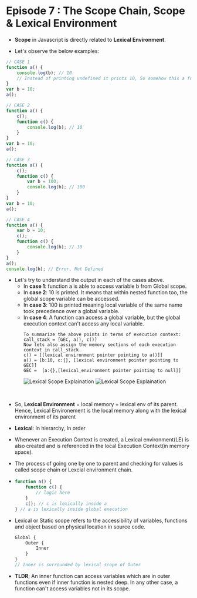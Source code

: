 # Episode 7 : The Scope Chain, Scope & Lexical Environment

* **Scope** in Javascript is directly related to **Lexical Environment**.

* Let's observe the below examples:
```js
// CASE 1
function a() {
    console.log(b); // 10
    // Instead of printing undefined it prints 10, So somehow this a function could access the variable b outside the function scope. 
}
var b = 10;
a();
```

```js
// CASE 2
function a() {
    c();
    function c() {
        console.log(b); // 10
    }
}
var b = 10;
a();
```

```js
// CASE 3
function a() {
    c();
    function c() {
        var b = 100;
        console.log(b); // 100
    }
}
var b = 10;
a();
```

```js
// CASE 4
function a() {
    var b = 10;
    c();
    function c() {
        console.log(b); // 10
    }
}
a();
console.log(b); // Error, Not Defined
```

* Let's try to understand the output in each of the cases above.
  * In **case 1**: function a is able to access variable b from Global scope.
  * In **case 2**: 10 is printed. It means that within nested function too, the global scope variable can be accessed.
  * In **case 3**: 100 is printed meaning local variable of the same name took precedence over a global variable.
  * In **case 4**: A function can access a global variable, but the global execution context can't access any local variable.
    ```
    To summarize the above points in terms of execution context:
    call_stack = [GEC, a(), c()]
    Now lets also assign the memory sections of each execution context in call_stack.
    c() = [[lexical environment pointer pointing to a()]]
    a() = [b:10, c:{}, [lexical environment pointer pointing to GEC]]
    GEC =  [a:{},[lexical_environment pointer pointing to null]]
    ```
    ![Lexical Scope Explaination](/assets/lexical.jpg "Lexical Scope")
    ![Lexical Scope Explaination](/assets/lexical2.jpg "Lexical Scope")

<br>

* So, **Lexical Environment** = local memory + lexical env of its parent. Hence, Lexical Environement is the local memory along with the lexical environment of its parent

* **Lexical**: In hierarchy, In order

* Whenever an Execution Context is created, a Lexical environment(LE) is also created and is referenced in the local Execution Context(in memory space).

* The process of going one by one to parent and checking for values is called scope chain or Lexcial environment chain.

* ```js
  function a() {
      function c() {
          // logic here
      }
      c(); // c is lexically inside a
  } // a is lexically inside global execution
  ```

* Lexical or Static scope refers to the accessibility of variables, functions and object based on physical location in source code.
    ```js
    Global {
        Outer {
            Inner
        }
    }
    // Inner is surrounded by lexical scope of Outer
    ```


* **TLDR**; An inner function can access variables which are in outer functions even if inner function is nested deep. In any other case, a function can't access variables not in its scope.
